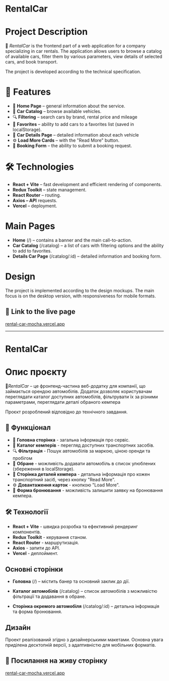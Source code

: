 # RentalCar

# Project Description

🏅 _RentalCar_ is the frontend part of a web application for a company
specializing in car rentals. The application allows users to browse a catalog of
available cars, filter them by various parameters, view details of selected
cars, and book transport.

The project is developed according to the technical specification.

# 🚀 Features

- 📌 **Home Page** – general information about the service.
- 🚐 **Car Catalog** – browse available vehicles.
- 🔍 **Filtering** – search cars by brand, rental price and mileage
- 💖 **Favorites** – ability to add cars to a favorites list (saved in
  localStorage).
- 📄 **Car Details Page** – detailed information about each vehicle
- ⚙ **Load More Cards** – with the "Read More" button.
- 📅 **Booking Form** – the ability to submit a booking request.

# 🛠️ Technologies

- **React + Vite** – fast development and efficient rendering of components.
- **Redux Toolkit** – state management.
- **React Router** – routing.
- **Axios – API** requests.
- **Vercel** – deployment.

# Main Pages

- **Home** (/) – contains a banner and the main call-to-action.
- **Car Catalog** (/catalog) – a list of cars with filtering options and the
  ability to add to favorites.
- **Details Car Page** (/catalog/:id) – detailed information and booking form.

# Design

The project is implemented according to the design mockups. The main focus is on
the desktop version, with responsiveness for mobile formats.

## 📸 Link to the live page

[rental-car-mocha.vercel.app](https://rental-car-mocha.vercel.app/)

---

# RentalCar

# Опис проєкту

🏅*RentalCar* – це фронтенд-частина веб-додатку для компанії, що займається
орендою автомобілів. Додаток дозволяє користувачам переглядати каталог доступних
автомобілів, фільтрувати їх за різними параметрами, переглядати деталі обраного
кемпера

Проєкт розроблений відповідно до технічного завдання.

## 🚀 Функціонал

- 📌 **Головна сторінка** - загальна інформація про сервіс.
- 🚐 **Каталог кемперів** - перегляд доступних транспортних засобів.
- 🔍 **Фільтрація** - Пошук автомобілів за маркою, ціною оренди та пробігом
- 💖 **Обране** - можливість додавати автомобіль в список улюблених (збереження
  в localStorage).
- 📄 **Сторінка деталей кемпера** - детальна інформація про кожен транспортний
  засіб, через кнопку "Read More".
- ⚙ **Довантаження карток** - кнопкою "Load More".
- 📅 **Форма бронювання** - можливість залишити заявку на бронювання кемпера.

## 🛠️ Технології

- **React + Vite** - швидка розробка та ефективний рендеринг компонентів.
- **Redux Toolkit** - керування станом.
- **React Router** - маршрутизація.
- **Axios** - запити до API.
- **Vercel** - деплоймент.

## Основні сторінки

- **Головна** (/) – містить банер та основний заклик до дії.

- **Каталог автомобілів** (/catalog) – список автомобілів з можливістю фільтрації
  та додавання в обране.

- **Сторінка окремого автомобіля** (/catalog/:id) – детальна інформація та форма
  бронювання.

## Дизайн

Проект реалізований згідно з дизайнерськими макетами. Основна увага приділена
десктопній версії, з адаптивністю для мобільних форматів.

## 📸 Посилання на живу сторінку

[rental-car-mocha.vercel.app](https://rental-car-mocha.vercel.app/)
